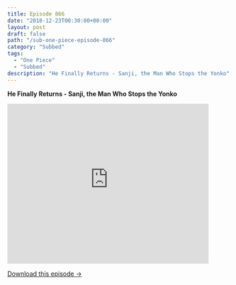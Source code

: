```yaml
---
title: Episode 866
date: "2018-12-23T00:30:00+00:00"
layout: post
draft: false
path: "/sub-one-piece-episode-866"
category: "Subbed"
tags:
  - "One Piece"
  - "Subbed"
description: "He Finally Returns - Sanji, the Man Who Stops the Yonko"
---
```


**He Finally Returns - Sanji, the Man Who Stops the Yonko**

<iframe width="640" height="360" src="https://www.rapidvideo.com/e/G6FRPHDE8Y" frameborder="0" marginwidth=0 marginheight=0 scrolling=no allowfullscreen style="max-width:90%;"></iframe>

<a href="http://ouo.io/qs/eCodkFEQ?s=https://www.rapidvideo.com/d/G6FRPHDE8Y" class="styled_a">Download this episode →</a>

